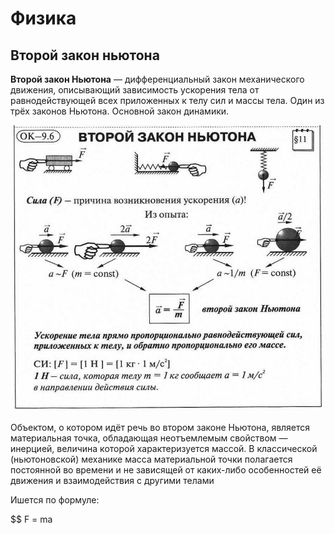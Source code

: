 # Физика

## Второй закон ньютона 

**Второй закон Ньютона** — дифференциальный закон механического движения, описывающий зависимость ускорения тела от равнодействующей всех приложенных к телу сил и массы тела. Один из трёх законов Ньютона. Основной закон динамики.

![Описание](img/physics1.jpg)

Объектом, о котором идёт речь во втором законе Ньютона, является материальная точка, обладающая неотъемлемым свойством — инерцией, величина которой характеризуется массой. В классической (ньютоновской) механике масса материальной точки полагается постоянной во времени и не зависящей от каких-либо особенностей её движения и взаимодействия с другими телами

Ишется по формуле:

$$
F = ma